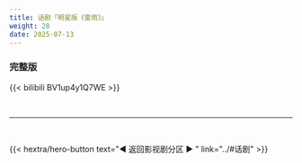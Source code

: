 ```yaml
---
title: 话剧「明星版《雷雨》」
weight: 28
date: 2025-07-13
---
```


### 完整版

{{< bilibili BV1up4y1Q7WE >}}


<br>
<hr>
<br>

{{< hextra/hero-button text="◀ 返回影视剧分区 ▶ " link="../#话剧" >}}
